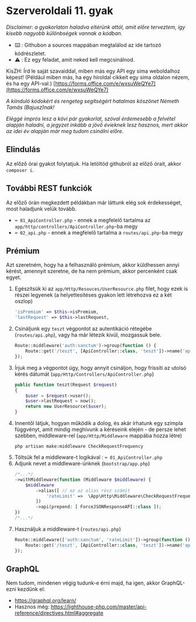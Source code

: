 # Szerveroldali 11. gyak
*Disclaimer: a gyakorlaton haladva eltérünk attól, amit előre terveztem, így kisebb nagyobb különbségek vannak a kódban.*  
- ⌨️ : Githubon a sources mappában megtalálod az ide tartozó kódrészletet.
- ⚠️ : Ez egy feladat, amit neked kell megcsinálnod.

KisZH: Írd le saját szavaiddal, miben más egy API egy sima weboldalhoz képest! (Például miben más, ha egy híroldal cikkeit egy sima oldalon nézem, és ha egy API-val.)  [https://forms.office.com/e/wxsuWeQYe7](https://forms.office.com/e/wxsuWeQYe7)

*A kiinduló kódokért és rengeteg segítségért hatalmas köszönet Németh Tamás (Bajusz)nak!*

*Eléggé imprós lesz a kövi pár gyakorlat, szóval érdemesebb a felvétel alapján haladni, a jegyzet inkább a jövő évieknek lesz hasznos, mert akkor az idei év alapján már meg tudom csinálni előre.*

## Elindulás
Az előző órai gyakot folytatjuk. Ha letöltöd githubról az előző órait, akkor `composer i`.

## További REST funkciók
Az előző órán megkezdett példákban már láttunk elég sok érdekességet, most haladjunk velük tovább.
- `⌨️ 01_ApiController.php` - ennek a megfelelő tartalma az `app/http/controllers/ApiController.php`-ba megy
- `⌨️ 02_api.php` - ennek a megfelelő tartalma a `routes/api.php`-ba megy

## Prémium
Azt szeretném, hogy ha a felhasználó prémium, akkor küldhessen annyi kérést, amennyit szeretne, de ha nem prémium, akkor percenként csak egyet.

1. Egészítsük ki az `app/Http/Resouces/UserResource.php` filet, hogy ezek is részei legyenek (a helyettesítéses gyakon lett létrehozva ez a két oszlop)
    ```PHP
    'isPremium' => $this->isPremium,
    'lastRequest' => $this->lastRequest,
    ```
2. Csináljunk egy `teszt` végpontot az autentikáció rétegébe (`routes/api.php`), vagy ha már létezik kívül, mozgassuk bele.
    ```PHP
    Route::middleware('auth:sanctum')->group(function () {
        Route::get('/teszt', [ApiController::class, 'teszt'])->name('api.teszt');
    });
    ```
3. Írjuk meg a végpontot úgy, hogy annyit csináljon, hogy frissíti az utolsó kérés dátumát (`app/Http/Controllers/ApiController.php`)
    ```PHP
    public function teszt(Request $request)
    {
        $user = $request->user();
        $user->lastRequest = now();
        return new UserResource($user);
    }
    ```
4. Innentől látjuk, hogyan működik a dolog, és akár írhatunk egy szimpla függvényt, amit mindig meghívunk a kéréseink elején - de persze lehet szebben, middleware-rel (`app/Http/Middleware` mappába hozza létre)
    ```
    php artisan make:middleware CheckRequestFrequency
    ```
5. Töltsük fel a middleware-t logikával : `⌨️ 01_ApiController.php`
6. Adjunk nevet a middleware-ünknek (`bootstrap/app.php`)
    ```PHP
    /*...*/
    ->withMiddleware(function (Middleware $middleware) {
        $middleware
            ->alias([ // ez az alias rész számít
                'rateLimit' =>  \App\Http\Middleware\CheckRequestFrequency::class,
            ])
            ->api(prepend: [ ForceJSONResponseAPI::class ]);
    })
    /*...*/
    ```
7. Használjuk a middleware-t (`routes/api.php`)
    ```PHP
    Route::middleware(['auth:sanctum', 'rateLimit'])->group(function () {
        Route::get('/teszt', [ApiController::class, 'teszt'])->name('api.teszt');
    });
    ```


## GraphQL  
Nem tudom, mindenen végig tudunk-e érni majd, ha igen, akkor GraphQL-ezni kezdünk el:
- https://graphql.org/learn/
- Hasznos még: https://lighthouse-php.com/master/api-reference/directives.html#aggregate